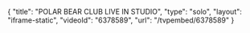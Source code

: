 {
    "title": "POLAR BEAR CLUB LIVE IN STUDIO",
    "type": "solo",
    "layout": "iframe-static",
    "videoId": "6378589",
    "url": "\/tvpembed\/6378589"
}